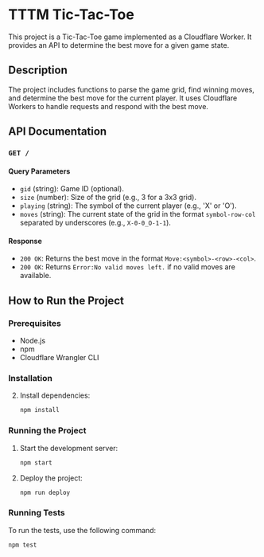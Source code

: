 # TTTM Tic-Tac-Toe

This project is a Tic-Tac-Toe game implemented as a Cloudflare Worker. It provides an API to determine the best move for a given game state.

## Description

The project includes functions to parse the game grid, find winning moves, and determine the best move for the current player. It uses Cloudflare Workers to handle requests and respond with the best move.

## API Documentation

### `GET /`

#### Query Parameters

- `gid` (string): Game ID (optional).
- `size` (number): Size of the grid (e.g., 3 for a 3x3 grid).
- `playing` (string): The symbol of the current player (e.g., 'X' or 'O').
- `moves` (string): The current state of the grid in the format `symbol-row-col` separated by underscores (e.g., `X-0-0_O-1-1`).

#### Response

- `200 OK`: Returns the best move in the format `Move:<symbol>-<row>-<col>`.
- `200 OK`: Returns `Error:No valid moves left.` if no valid moves are available.

## How to Run the Project

### Prerequisites

- Node.js
- npm
- Cloudflare Wrangler CLI

### Installation

2. Install dependencies:
    ```sh
    npm install
    ```

### Running the Project

1. Start the development server:
    ```sh
    npm start
    ```

2. Deploy the project:
    ```sh
    npm run deploy
    ```

### Running Tests

To run the tests, use the following command:
```sh
npm test
